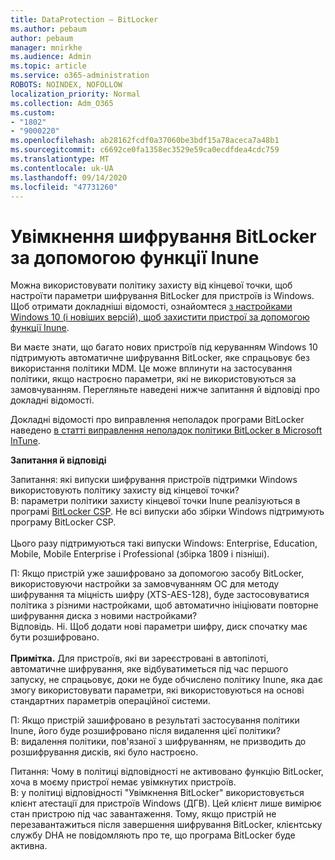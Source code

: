```yaml
---
title: DataProtection – BitLocker
ms.author: pebaum
author: pebaum
manager: mnirkhe
ms.audience: Admin
ms.topic: article
ms.service: o365-administration
ROBOTS: NOINDEX, NOFOLLOW
localization_priority: Normal
ms.collection: Adm_O365
ms.custom:
- "1802"
- "9000220"
ms.openlocfilehash: ab28162fcdf0a37060be3bdf15a78aceca7a48b1
ms.sourcegitcommit: c6692ce0fa1358ec3529e59ca0ecdfdea4cdc759
ms.translationtype: MT
ms.contentlocale: uk-UA
ms.lasthandoff: 09/14/2020
ms.locfileid: "47731260"
---
```

# <a name="enabling-bitlocker-encryption-with-intune"></a>Увімкнення шифрування BitLocker за допомогою функції Inune

 Можна використовувати політику захисту від кінцевої точки, щоб настроїти параметри шифрування BitLocker для пристроїв із Windows. Щоб отримати докладніші відомості, ознайомтеся [з настройками Windows 10 (і новіших версій), щоб захистити пристрої за допомогою функції Inune](https://docs.microsoft.com/intune/endpoint-protection-windows-10#windows-encryption).
 
Ви маєте знати, що багато нових пристроїв під керуванням Windows 10 підтримують автоматичне шифрування BitLocker, яке спрацьовує без використання політики MDM. Це може вплинути на застосування політики, якщо настроєно параметри, які не використовуються за замовчуванням. Перегляньте наведені нижче запитання й відповіді про докладні відомості.
 
Докладні відомості про виправлення неполадок програми BitLocker наведено [в статті виправлення неполадок політики BitLocker в Microsoft InTune](https://docs.microsoft.com/intune/protect/troubleshoot-bitlocker-policies).
 
 
**Запитання й відповіді**

 Запитання: які випуски шифрування пристроїв підтримки Windows використовують політику захисту від кінцевої точки?<br>
 В: параметри політики захисту кінцевої точки Inune реалізуються в програмі [BitLocker CSP](https://docs.microsoft.com/windows/client-management/mdm/bitlocker-csp). Не всі випуски або збірки Windows підтримують програму BitLocker CSP. <br><br>
      Цього разу підтримуються такі випуски Windows: Enterprise, Education, Mobile, Mobile Enterprise і Professional (збірка 1809 і пізніші).
 
П: Якщо пристрій уже зашифровано за допомогою засобу BitLocker, використовуючи настройки за замовчуванням ОС для методу шифрування та міцність шифру (XTS-AES-128), буде застосовуватися політика з різними настройками, щоб автоматично ініціювати повторне шифрування диска з новими настройками?<br>
Відповідь. Ні. Щоб додати нові параметри шифру, диск спочатку має бути розшифровано.<br><br>
**Примітка.** Для пристроїв, які ви зареєстровані в автопілоті, автоматичне шифрування, яке відбуватиметься під час першого запуску, не спрацьовує, доки не буде обчислено політику Inune, яка дає змогу використовувати параметри, які використовуються на основі стандартних параметрів операційної системи.
 
П: Якщо пристрій зашифровано в результаті застосування політики Inune, його буде розшифровано після видалення цієї політики?<br>
В: видалення політики, пов'язаної з шифруванням, не призводить до розшифрування дисків, які було настроєно.
 
Питання: Чому в політиці відповідності не активовано функцію BitLocker, хоча в моєму пристрої немає увімкнутих пристроїв.<br>
В: у політиці відповідності "Увімкнення BitLocker" використовується клієнт атестації для пристроїв Windows (ДГВ). Цей клієнт лише вимірює стан пристрою під час завантаження. Тому, якщо пристрій не перезавантажиться після завершення шифрування BitLocker, клієнтську службу DHA не повідомляють про те, що програма BitLocker буде активна.
 
 